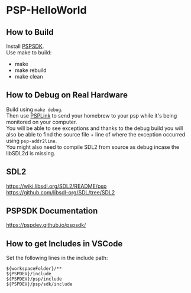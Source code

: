 # PSP-HelloWorld

## How to Build
Install [PSPSDK](https://github.com/pspdev/pspdev).  
Use make to build:
- make
- make rebuild
- make clean

## How to Debug on Real Hardware
Build using `make debug`.  
Then use [PSPLink](http://pspdev.github.io/psplinkusb/) to send your homebrew to your psp while it's being monitored on your computer.  
You will be able to see exceptions and thanks to the debug build you will also be able to find the source file + line of where the exception occurred using `psp-addr2line`.  
You might also need to compile SDL2 from source as debug incase the libSDL2d is missing.

## SDL2
https://wiki.libsdl.org/SDL2/README/psp  
https://github.com/libsdl-org/SDL/tree/SDL2

## PSPSDK Documentation
https://pspdev.github.io/pspsdk/

## How to get Includes in VSCode
Set the following lines in the include path:
```
${workspaceFolder}/**
${PSPDEV}/include
${PSPDEV}/psp/include
${PSPDEV}/psp/sdk/include
```
